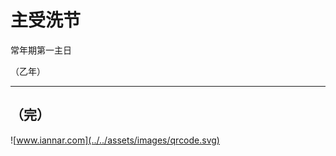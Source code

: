# 主受洗节

常年期第一主日
<!-- .element: class="center" -->

（乙年）
<!-- .element: class="center" -->

---

## （完）

![www.iannar.com](../../assets/images/qrcode.svg)

<!-- .element: class="center" -->
